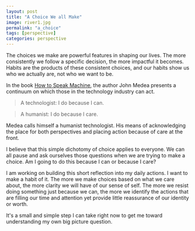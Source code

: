 ```yaml
---
layout: post
title: "A Choice We all Make"
image: river1.jpg
permalink: "a_choice"
tags: [perspective]
categories: perspective
---
```



The choices we make are powerful features in shaping our lives. The more consistently we follow a specific decision, the more impactful it becomes. Habits are the products of these consistent choices, and our habits show us who we actually are, not who we want to be.

In the book [How to Speak Machine](https://www.goodreads.com/book/show/44029589-how-to-speak-machine), the author John Medea presents a continuum on which those in the technology industry can act.

>  A technologist: I do because I can.

>  A humanist: I do because I care.

Medea calls himself a humanist technologist. His means of acknowledging the place for both perspectives and placing action because of care at the front.

I believe that this simple dichotomy of choice applies to everyone. We can all pause and ask ourselves those questions when we are trying to make a choice. Am I going to do this because I can or because I care?

I am working on building this short reflection into my daily actions. I want to make a habit of it. The more we make choices based on what we care about, the more clarity we will have of our sense of self. The more we resist doing something just because we can, the more we identify the actions that are filling our time and attention yet provide little reassurance of our identity or worth.

It's a small and simple step I can take right now to get me toward understanding my own big picture question.
